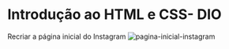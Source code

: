 # Introdução ao HTML e CSS- DIO
 Recriar a página inicial do Instagram
![pagina-inicial-instagram](https://user-images.githubusercontent.com/86271864/171970119-5b1bf1ab-481c-4b5a-9156-32972b3675bc.png)

